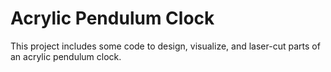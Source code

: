 # Acrylic Pendulum Clock

This project includes some code to design, visualize, and laser-cut parts
of an acrylic pendulum clock.

